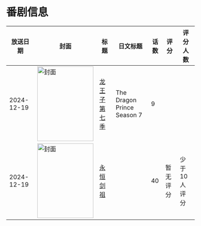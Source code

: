 # 番剧信息

|放送日期|封面|标题|日文标题|话数|评分|评分人数|
|---|---|---|---|---|---|---|
|2024-12-19|<img src="https://lain.bgm.tv/pic/cover/c/05/90/532413_cQr83.jpg" alt="封面" style="width:150px;height:200px;object-fit:cover;">|[龙王子 第七季](https://bangumi.tv/subject/532413)|The Dragon Prince Season 7|9|||
|2024-12-19|<img src="https://lain.bgm.tv/pic/cover/c/89/38/458998_zfjTu.jpg" alt="封面" style="width:150px;height:200px;object-fit:cover;">|[永恒剑祖](https://bangumi.tv/subject/458998)||40|暂无评分|少于10人评分|
